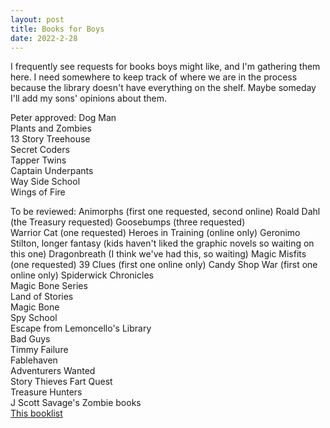 ```yaml
---
layout: post
title: Books for Boys
date: 2022-2-28
---
```


I frequently see requests for books boys might like, and I'm gathering them here. I need somewhere to keep track of where we are in the process because the library doesn't have everything on the shelf. Maybe someday I'll add my sons' opinions about them.

Peter approved:
Dog Man  
Plants and Zombies  
13 Story Treehouse  
Secret Coders  
Tapper Twins  
Captain Underpants  
Way Side School   
Wings of Fire   

To be reviewed:
Animorphs (first one requested, second online)
Roald Dahl  (the Treasury requested)
Goosebumps (three requested)   
Warrior Cat  (one requested)
Heroes in Training (online only) 
Geronimo Stilton, longer fantasy  (kids haven't liked the graphic novels so waiting on this one) 
Dragonbreath  (I think we've had this, so waiting) 
Magic Misfits (one requested) 
39 Clues  (first one online only)
Candy Shop War (first one online only) 
Spiderwick Chronicles  
Magic Bone Series  
Land of Stories  
Magic Bone  
Spy School  
Escape from Lemoncello's Library  
Bad Guys  
Timmy Failure  
Fablehaven  
Adventurers Wanted  
Story Thieves
Fart Quest  
Treasure Hunters  
J Scott Savage's Zombie books    
[This booklist](https://readaloudrevival.com/series/092-8-12/)


